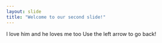 ```yaml
---
layout: slide
title: "Welcome to our second slide!"
---
```

I love him and he loves me too
Use the left arrow to go back!
